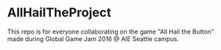 # AllHailTheProject
This repo is for everyone collaborating on the game "All Hail the Button" made during Global Game Jam 2016 @ AIE Seattle campus.
